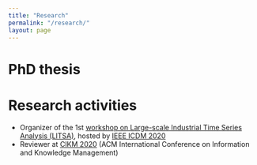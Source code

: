 ```yaml
---
title: "Research"
permalink: "/research/"
layout: page
---
```


# PhD thesis


# Research activities

* Organizer of the 1st [workshop on Large-scale Industrial Time Series Analysis (LITSA)](https://lipn.github.io/LITSA2020/), hosted by [IEEE ICDM 2020](http://icdm2020.bigke.org/)
* Reviewer at [CIKM 2020](https://www.cikm2020.org/) (ACM International Conference on Information and Knowledge Management)
